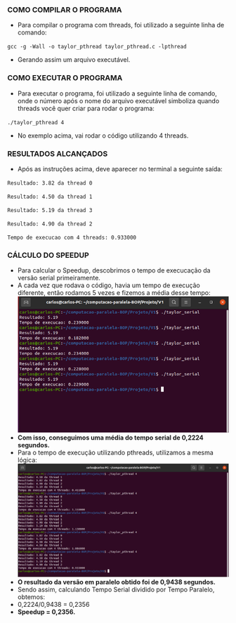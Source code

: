 ### COMO COMPILAR O PROGRAMA

  - Para compilar o programa com threads, foi utilizado a seguinte linha de comando:

   `gcc -g -Wall -o taylor_pthread taylor_pthread.c -lpthread`

  - Gerando assim um arquivo executável.

### COMO EXECUTAR O PROGRAMA

  - Para executar o programa, foi utilizado a seguinte linha de comando, onde o número após o nome do arquivo executável simboliza quando threads você quer criar para rodar o programa:

  `./taylor_pthread 4`
	
 - No exemplo acima, vai rodar o código utilizando 4 threads.

### RESULTADOS ALCANÇADOS
  - Após as instruções acima, deve aparecer no terminal a seguinte saída:

  `Resultado: 3.82 da thread 0`
  
  `Resultado: 4.50 da thread 1`
  
  `Resultado: 5.19 da thread 3`
  
  `Resultado: 4.90 da thread 2`
  
  `Tempo de execucao com 4 threads: 0.933000`

### CÁLCULO DO SPEEDUP

  - Para calcular o Speedup, descobrimos o tempo de execucação da versão serial primeiramente.
  - A cada vez que rodava o código, havia um tempo de execução diferente, então rodamos 5 vezes e fizemos a média desse tempo:
  ![](https://github.com/Karluss/computacao-paralela-BOP/blob/master/images/Captura%20de%20tela%20de%202022-05-08%2018-45-14.png?raw=true)
  - **Com isso, conseguimos uma média do tempo serial de 0,2224 segundos.**
  - Para o tempo de execução utilizando pthreads, utilizamos a mesma lógica:
 ![](https://github.com/Karluss/computacao-paralela-BOP/blob/master/images/Captura%20de%20tela%20de%202022-05-08%2019-00-51.png?raw=true)
   - **O resultado da versão em paralelo obtido foi de 0,9438 segundos.**
   - Sendo assim, calculando Tempo Serial dividido por Tempo Paralelo, obtemos:
   - 0,2224/0,9438 = 0,2356
   - **Speedup = 0,2356.**
  


